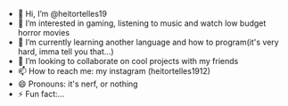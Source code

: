 - 👋 Hi, I’m @heitortelles19
- 👀 I’m interested in gaming, listening to music and watch low budget horror movies
- 🌱 I’m currently learning another language and how to program(it's very hard, imma tell you that...)
- 💞️ I’m looking to collaborate on cool projects with my friends
- 📫 How to reach me: my instagram (heitortelles1912)
- 😄 Pronouns: it's nerf, or nothing
- ⚡ Fun fact:...

<!---
heitortelles19/heitortelles19 is a ✨ special ✨ repository because its `README.md` (this file) appears on your GitHub profile.
You can click the Preview link to take a look at your changes.
--->

